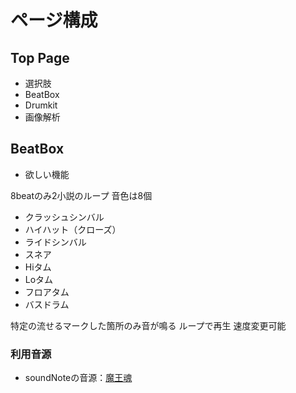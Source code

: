 # ページ構成

## Top Page

* 選択肢
* BeatBox
* Drumkit
* 画像解析

## BeatBox

* 欲しい機能

8beatのみ2小説のループ
音色は8個
* クラッシュシンバル
* ハイハット（クローズ）
* ライドシンバル
* スネア
* Hiタム
* Loタム
* フロアタム
* バスドラム
  
特定の流せるマークした箇所のみ音が鳴る
ループで再生
速度変更可能



### 利用音源
* soundNoteの音源：[魔王魂](https://maou.audio/category/se/se-inst/page/4/ "楽器音 _ フリー効果音無料ダウンロード 魔王魂.html")
